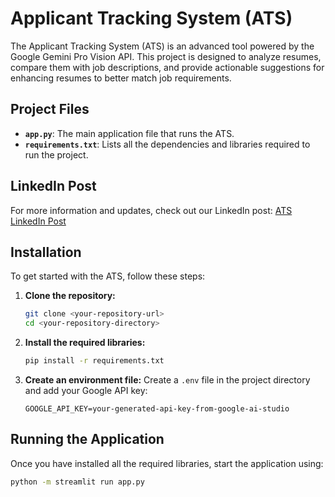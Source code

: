 # Applicant Tracking System (ATS)

The Applicant Tracking System (ATS) is an advanced tool powered by the Google Gemini Pro Vision API. This project is designed to analyze resumes, compare them with job descriptions, and provide actionable suggestions for enhancing resumes to better match job requirements.

## Project Files

- **`app.py`**: The main application file that runs the ATS.
- **`requirements.txt`**: Lists all the dependencies and libraries required to run the project.

## LinkedIn Post

For more information and updates, check out our LinkedIn post: [ATS LinkedIn Post](https://www.linkedin.com/posts/suraj-kumar-362360289_ai-machinelearning-googlegemini-activity-7224672538549796864-ZmbR?utm_source=share&utm_medium=member_desktop)

## Installation

To get started with the ATS, follow these steps:

1. **Clone the repository:**
    ```bash
    git clone <your-repository-url>
    cd <your-repository-directory>
    ```

2. **Install the required libraries:**
    ```bash
    pip install -r requirements.txt
    ```

3. **Create an environment file:**
    Create a `.env` file in the project directory and add your Google API key:
    ```plaintext
    GOOGLE_API_KEY=your-generated-api-key-from-google-ai-studio
    ```

## Running the Application

Once you have installed all the required libraries, start the application using:

```bash
python -m streamlit run app.py
